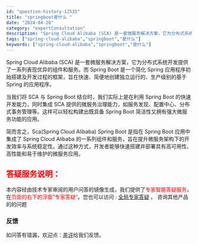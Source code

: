 ```yaml
---
id: "question-history-12535"
title: "springboot是什么 "
date: "2024-04-28"
category: "expertConsultation"
description: "Spring Cloud Alibaba (SCA) 是一套微服务解决方案，它为分布式系统开发提供了一系列表现优异的组件和服务。而 Spring Boot 是一个简化 Spring 应用程序初始搭建及开发过程的框架，旨在快速、简便地创建独立运行的、生产级别的基于 Spring 的应用程序。当我们将 "
tags: ["spring-cloud-alibaba","springboot","是什么"]
keywords: ["spring-cloud-alibaba","springboot","是什么"]
---
```


Spring Cloud Alibaba (SCA) 是一套微服务解决方案，它为分布式系统开发提供了一系列表现优异的组件和服务。而 Spring Boot 是一个简化 Spring 应用程序初始搭建及开发过程的框架，旨在快速、简便地创建独立运行的、生产级别的基于 Spring 的应用程序。

当我们将 SCA 与 Spring Boot 结合时，我们实际上是在利用 Spring Boot 的快速开发能力，同时集成 SCA 提供的微服务治理能力，如服务发现、配置中心、分布式事务管理等。这样可以轻松构建出既具备 Spring Boot 简洁性又拥有强大微服务功能的应用。

简而言之，Sca(Spring Cloud Alibaba) Spring Boot 是指在 Spring Boot 应用中集成了 Spring Cloud Alibaba 的一系列组件和服务，旨在提升微服务架构下的开发效率与系统稳定性。通过这种方式，开发者能够快速搭建并部署具有高可用性、高性能和易于维护的微服务应用。
## <font color="#FF0000">答疑服务说明：</font> 

本内容经由技术专家审阅的用户问答的镜像生成，我们提供了<font color="#FF0000">专家智能答疑服务</font>，在<font color="#FF0000">页面的右下的浮窗”专家答疑“</font>。您也可以访问 : [全局专家答疑](https://opensource.alibaba.com/chatBot) 。 咨询其他产品的的问题

### 反馈
如问答有错漏，欢迎点：[差评](https://ai.nacos.io/user/feedbackByEnhancerGradePOJOID?enhancerGradePOJOId=12628)给我们反馈。
